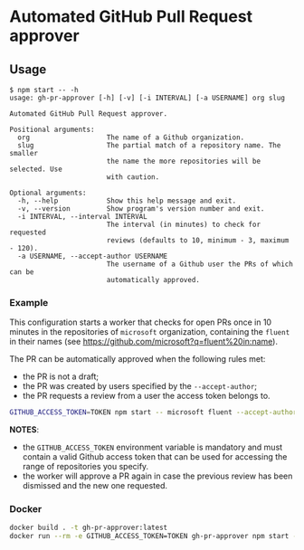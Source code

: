 # Automated GitHub Pull Request approver

## Usage

```
$ npm start -- -h
usage: gh-pr-approver [-h] [-v] [-i INTERVAL] [-a USERNAME] org slug

Automated GitHub Pull Request approver.

Positional arguments:
  org                   The name of a Github organization.
  slug                  The partial match of a repository name. The smaller
                        the name the more repositories will be selected. Use
                        with caution.

Optional arguments:
  -h, --help            Show this help message and exit.
  -v, --version         Show program's version number and exit.
  -i INTERVAL, --interval INTERVAL
                        The interval (in minutes) to check for requested
                        reviews (defaults to 10, minimum - 3, maximum - 120).
  -a USERNAME, --accept-author USERNAME
                        The username of a Github user the PRs of which can be
                        automatically approved.
```

### Example

This configuration starts a worker that checks for open PRs once in 10 minutes in the repositories of `microsoft` organization, containing the `fluent` in their names (see https://github.com/microsoft?q=fluent%20in:name).

The PR can be automatically approved when the following rules met:
- the PR is not a draft;
- the PR was created by users specified by the `--accept-author`;
- the PR requests a review from a user the access token belongs to.

```bash
GITHUB_ACCESS_TOKEN=TOKEN npm start -- microsoft fluent --accept-author BR0kEN-
```

**NOTES**:
- the `GITHUB_ACCESS_TOKEN` environment variable is mandatory and must contain a valid Github access token that can be used for accessing the range of repositories you specify.
- the worker will approve a PR again in case the previous review has been dismissed and the new one requested.

### Docker

```bash
docker build . -t gh-pr-approver:latest
docker run --rm -e GITHUB_ACCESS_TOKEN=TOKEN gh-pr-approver npm start -- microsoft fluent --accept-author BR0kEN-
```
